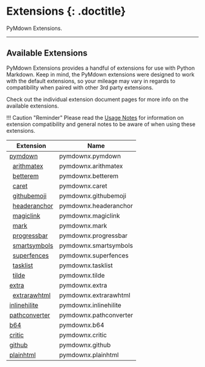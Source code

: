 # Extensions {: .doctitle}
PyMdown Extensions.

---

## Available Extensions
PyMdown Extensions provides a handful of extensions for use with Python Markdown.  Keep in mind, the PyMdown extensions were designed to work with the default extensions, so your mileage may vary in regards to compatibility when paired with other 3rd party extensions.

Check out the individual extension document pages for more info on the available extensions.

!!! Caution "Reminder"
    Please read the [Usage Notes](usage_notes.md) for information on extension compatibility and general notes to be aware of when using these extensions.

| Extension                                                | Name   |
|----------------------------------------------------------|--------|
| [pymdown](extensions/pymdown.md)                         | pymdownx.pymdown |
| &nbsp;&nbsp;[arithmatex](extensions/arithmatex.md)       | pymdownx.arithmatex |
| &nbsp;&nbsp;[betterem](extensions/betterem.md)           | pymdownx.betterem |
| &nbsp;&nbsp;[caret](extensions/caret.md)                 | pymdownx.caret |
| &nbsp;&nbsp;[githubemoji](extensions/githubemoji.md)     | pymdownx.githubemoji |
| &nbsp;&nbsp;[headeranchor](extensions/headeranchor.md)   | pymdownx.headeranchor |
| &nbsp;&nbsp;[magiclink](extensions/magiclink.md)         | pymdownx.magiclink |
| &nbsp;&nbsp;[mark](extensions/mark.md)                   | pymdownx.mark |
| &nbsp;&nbsp;[progressbar](extensions/progressbar.md)     | pymdownx.progressbar |
| &nbsp;&nbsp;[smartsymbols](extensions/smartsymbols.md)   | pymdownx.smartsymbols |
| &nbsp;&nbsp;[superfences](extensions/superfences.md)     | pymdownx.superfences |
| &nbsp;&nbsp;[tasklist](extensions/tasklist.md)           | pymdownx.tasklist |
| &nbsp;&nbsp;[tilde](extensions/tilde.md)                 | pymdownx.tilde |
| [extra](extensions/extra.md)                             | pymdownx.extra |
| &nbsp;&nbsp;[extrarawhtml](extensions/extrarawhtml.md)   | pymdownx.extrarawhtml |
| [inlinehilite](extensions/inlinehilite.md)               | pymdownx.inlinehilite |
| [pathconverter](extensions/pathconverter.md)             | pymdownx.pathconverter |
| [b64](extensions/b64.md)                                 | pymdownx.b64 |
| [critic](extensions/critic.md)                           | pymdownx.critic |
| [github](extensions/github.md)                           | pymdownx.github |
| [plainhtml](extensions/plainhtml.md)                     | pymdownx.plainhtml |
